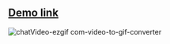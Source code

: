 ## [Demo link](https://chatter-chatter.vercel.app/)

![chatVideo-ezgif com-video-to-gif-converter](https://github.com/user-attachments/assets/e8ab88a8-7e1b-439a-8944-0acc68f9659e)
